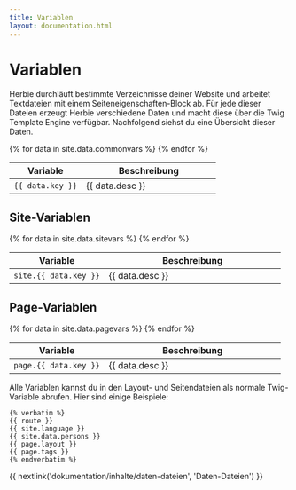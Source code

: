 ```yaml
---
title: Variablen
layout: documentation.html
---
```


# Variablen

Herbie durchläuft bestimmte Verzeichnisse deiner Website und arbeitet
Textdateien mit einem Seiteneigenschaften-Block ab. Für jede dieser Dateien
erzeugt Herbie verschiedene Daten und macht diese über die Twig Template Engine
verfügbar. Nachfolgend siehst du eine Übersicht dieser Daten.


<table class="pure-table pure-table-horizontal" width="100%">
    <thead>
        <tr>
            <th width="35%">Variable</th>
            <th width="65%">Beschreibung</th>
        </tr>
    </thead>
    {% for data in site.data.commonvars %}
        <tr>
            <td><code>{{ data.key }}</code></td>
            <td markdown="1">{{ data.desc }}</td>
        </tr>
    {% endfor %}
</table>


## Site-Variablen

<table class="pure-table pure-table-horizontal" width="100%">
    <thead>
        <tr>
            <th width="35%">Variable</th>
            <th width="65%">Beschreibung</th>
        </tr>
    </thead>
    {% for data in site.data.sitevars %}
        <tr>
            <td><code>site.{{ data.key }}</code></td>
            <td markdown="1">{{ data.desc }}</td>
        </tr>
    {% endfor %}
</table>


## Page-Variablen

<table class="pure-table pure-table-horizontal" width="100%">
    <thead>
        <tr>
            <th width="35%">Variable</th>
            <th width="65%">Beschreibung</th>
        </tr>
    </thead>
    {% for data in site.data.pagevars %}
        <tr>
            <td><code>page.{{ data.key }}</code></td>
            <td markdown="1">{{ data.desc }}</td>
        </tr>
    {% endfor %}
</table>

Alle Variablen kannst du in den Layout- und Seitendateien als normale
Twig-Variable abrufen. Hier sind einige Beispiele:

    {% verbatim %}
    {{ route }}
    {{ site.language }}
    {{ site.data.persons }}
    {{ page.layout }}
    {{ page.tags }}
    {% endverbatim %}


{{ nextlink('dokumentation/inhalte/daten-dateien', 'Daten-Dateien') }}
